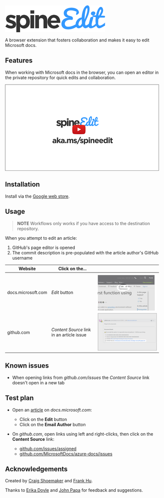 <a name="introduction"></a>

![SpineEdit](spineedit-logo.png)

A browser extension that fosters collaboration and makes it easy to edit Microsoft docs.

## Features

When working with Microsoft docs in the browser, you can open an editor in the private repository for quick edits and collaboration.

[![Video thumbnail](video-thumb.png)](https://youtu.be/7yHEUnbjJHc)

## Installation

Install via the [Google web store](https://chrome.google.com/webstore/detail/spineedit/llhlgkbkfdfcbjbfnnakfpgmemopbbnf).

## Usage

> **NOTE** Workflows only works if you have access to the destination repository.

When you attempt to edit an article:

1. GitHub's page editor is opened
1. The commit description is pre-populated with the article author's GitHub username

| Website | Click on the... | |
|---------|-----------------| --- |
| docs.microsoft.com | *Edit* button | ![Example: Click the edit button to open the editor](440x280.png)|
| github.com | _Content Source_ link in an article issue | ![Example: Click the Content Source link to open the editor](440x280-github.png)|

## Known issues

- When opening links from *github.com/issues* the *Content Source* link doesn't open in a new tab

## Test plan

- Open an [article](https://docs.microsoft.com/en-us/azure/azure-functions/functions-create-your-first-function-visual-studio) on *docs.microsoft.com*:
  - Click on the **Edit** button
  - Click on the **Email Author**  button

- On *github.com*, open links using left and right-clicks, then click on the **Content Source** link:
  - [github.com/issues/assigned](https://github.com/issues/assigned)
  - [github.com/MicrosoftDocs/azure-docs/issues](https://github.com/MicrosoftDocs/azure-docs/issues)

## Acknowledgements

Created by [Craig Shoemaker](https://github.com/craigshoemaker) and [Frank Hu](https://github.com/frankhu-msft).

Thanks to [Erika Doyle](https://github.com/erikadoyle) and [John Papa](https://github.com/johnpapa) for feedback and suggestions.
